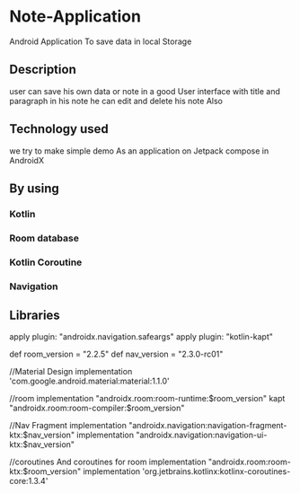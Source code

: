 # Note-Application 

Android Application To save data in local Storage


## Description

user can save his own data or note in a good User interface
with title and paragraph in his note he can edit and delete his note Also 


## Technology used
we try to make simple demo As an application on Jetpack compose in AndroidX  

## By using
### Kotlin
### Room database
### Kotlin Coroutine
### Navigation

## Libraries

apply plugin: "androidx.navigation.safeargs"
apply plugin: "kotlin-kapt"

def room_version = "2.2.5"
def nav_version = "2.3.0-rc01"

//Material Design
implementation 'com.google.android.material:material:1.1.0'

//room
implementation "androidx.room:room-runtime:$room_version"
kapt "androidx.room:room-compiler:$room_version"

//Nav Fragment
implementation "androidx.navigation:navigation-fragment-ktx:$nav_version"
implementation "androidx.navigation:navigation-ui-ktx:$nav_version"

//coroutines And coroutines for room
implementation "androidx.room:room-ktx:$room_version"
implementation 'org.jetbrains.kotlinx:kotlinx-coroutines-core:1.3.4'
